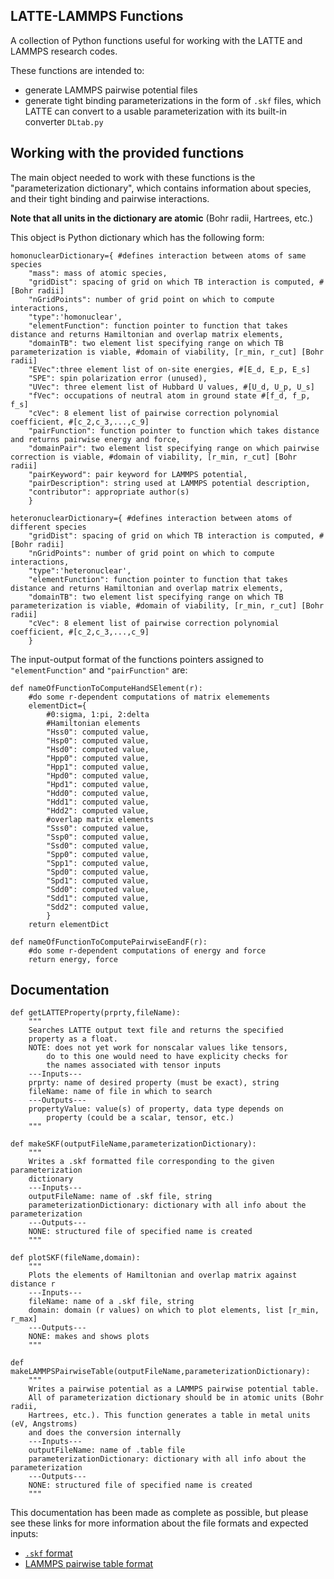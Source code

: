 
## LATTE-LAMMPS Functions

A collection of Python functions useful for working with the LATTE and LAMMPS research codes.

These functions are intended to:
- generate LAMMPS pairwise potential files
- generate tight binding parameterizations in the form of `.skf` files, which LATTE can convert to a usable parameterization with its built-in converter `DLtab.py`


## Working with the provided functions

The main object needed to work with these functions is the "parameterization dictionary", which contains information about species, and their tight binding and pairwise interactions.

**Note that all units in the dictionary are atomic** (Bohr radii, Hartrees, etc.)

This object is Python dictionary which has the following form:

```
homonuclearDictionary={ #defines interaction between atoms of same species
    "mass": mass of atomic species,
    "gridDist": spacing of grid on which TB interaction is computed, #[Bohr radii]
    "nGridPoints": number of grid point on which to compute interactions,
    "type":'homonuclear',
    "elementFunction": function pointer to function that takes distance and returns Hamiltonian and overlap matrix elements,
    "domainTB": two element list specifying range on which TB parameterization is viable, #domain of viability, [r_min, r_cut] [Bohr radii]
    "EVec":three element list of on-site energies, #[E_d, E_p, E_s] 
    "SPE": spin polarization error (unused),
    "UVec": three element list of Hubbard U values, #[U_d, U_p, U_s]
    "fVec": occupations of neutral atom in ground state #[f_d, f_p, f_s]
    "cVec": 8 element list of pairwise correction polynomial coefficient, #[c_2,c_3,...,c_9]
    "pairFunction": function pointer to function which takes distance and returns pairwise energy and force,
    "domainPair": two element list specifying range on which pairwise correction is viable, #domain of viability, [r_min, r_cut] [Bohr radii]
    "pairKeyword": pair keyword for LAMMPS potential,
    "pairDescription": string used at LAMMPS potential description,
    "contributor": appropriate author(s)
    }

heteronuclearDictionary={ #defines interaction between atoms of different species
    "gridDist": spacing of grid on which TB interaction is computed, #[Bohr radii]
    "nGridPoints": number of grid point on which to compute interactions,
    "type":'heteronuclear',
    "elementFunction": function pointer to function that takes distance and returns Hamiltonian and overlap matrix elements,
    "domainTB": two element list specifying range on which TB parameterization is viable, #domain of viability, [r_min, r_cut] [Bohr radii]
    "cVec": 8 element list of pairwise correction polynomial coefficient, #[c_2,c_3,...,c_9]
    }
```

The input-output format of the functions pointers assigned to `"elementFunction"` and `"pairFunction"` are:
```
def nameOfFunctionToComputeHandSElement(r):
    #do some r-dependent computations of matrix elemements
    elementDict={
        #0:sigma, 1:pi, 2:delta
        #Hamiltonian elements
        "Hss0": computed value,
        "Hsp0": computed value,
        "Hsd0": computed value,
        "Hpp0": computed value,
        "Hpp1": computed value,
        "Hpd0": computed value,
        "Hpd1": computed value,
        "Hdd0": computed value,
        "Hdd1": computed value,
        "Hdd2": computed value,
        #overlap matrix elements
        "Sss0": computed value,
        "Ssp0": computed value,
        "Ssd0": computed value,
        "Spp0": computed value,
        "Spp1": computed value,
        "Spd0": computed value,
        "Spd1": computed value,
        "Sdd0": computed value,
        "Sdd1": computed value,
        "Sdd2": computed value,
        }
    return elementDict

def nameOfFunctionToComputePairwiseEandF(r):
    #do some r-dependent computations of energy and force
    return energy, force
```


## Documentation

```
def getLATTEProperty(prprty,fileName):
    """
    Searches LATTE output text file and returns the specified
    property as a float.
    NOTE: does not yet work for nonscalar values like tensors,
        do to this one would need to have explicity checks for
        the names associated with tensor inputs
    ---Inputs---
    prprty: name of desired property (must be exact), string
    fileName: name of file in which to search
    ---Outputs---
    propertyValue: value(s) of property, data type depends on
        property (could be a scalar, tensor, etc.)
    """

def makeSKF(outputFileName,parameterizationDictionary):
    """
    Writes a .skf formatted file corresponding to the given parameterization
    dictionary
    ---Inputs---
    outputFileName: name of .skf file, string
    parameterizationDictionary: dictionary with all info about the parameterization
    ---Outputs---
    NONE: structured file of specified name is created
    """

def plotSKF(fileName,domain):
    """
    Plots the elements of Hamiltonian and overlap matrix against distance r
    ---Inputs---
    fileName: name of a .skf file, string
    domain: domain (r values) on which to plot elements, list [r_min, r_max]
    ---Outputs---
    NONE: makes and shows plots
    """

def makeLAMMPSPairwiseTable(outputFileName,parameterizationDictionary):
    """
    Writes a pairwise potential as a LAMMPS pairwise potential table.
    All of parameterization dictionary should be in atomic units (Bohr radii,
    Hartrees, etc.). This function generates a table in metal units (eV, Angstroms)
    and does the conversion internally
    ---Inputs---
    outputFileName: name of .table file
    parameterizationDictionary: dictionary with all info about the parameterization
    ---Outputs---
    NONE: structured file of specified name is created
    """
```

This documentation has been made as complete as possible, but please see these links for more information about the file formats and expected inputs:
- [`.skf` format](https://dftb.org/fileadmin/DFTB/public/misc/slakoformat.pdf)
- [LAMMPS pairwise table format](https://docs.lammps.org/pair_table.html)
